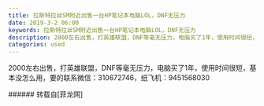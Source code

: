 ```yaml
---
title: 拉斯特拉丝SM附近出售一台HP笔记本电脑LOL，DNF无压力
date: 2019-3-2 06:00
keywords: 拉斯特拉丝SM附近出售一台HP笔记本电脑LOL，DNF无压力
description: 2000左右出售，打英雄联盟，DNF等毫无压力，电脑买了1年，使用时间很短，基本没怎么用，要的联系微信：310672746，纸飞机：9451568030
categories: used
---
```

<td class="t_f" id="postmessage_3139940">

2000左右出售，打英雄联盟，DNF等毫无压力，电脑买了1年，使用时间很短，基本没怎么用，要的联系微信：310672746，纸飞机：9451568030<br/>
</td>
###### 转载自[菲龙网]